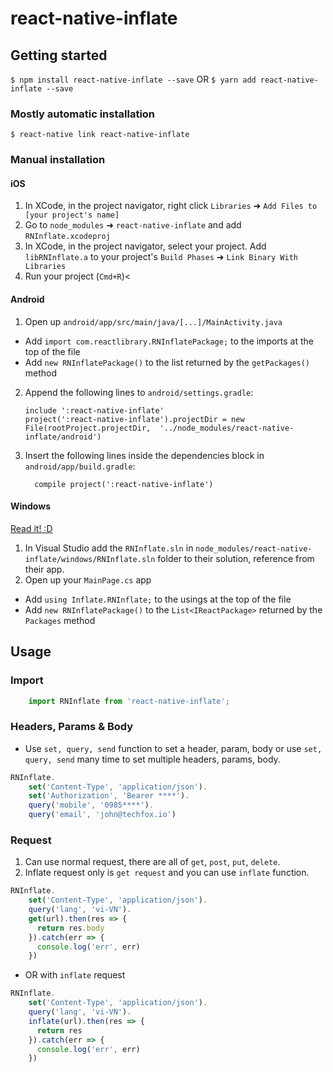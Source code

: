 
# react-native-inflate

## Getting started

`$ npm install react-native-inflate --save`
OR
`$ yarn add react-native-inflate --save`

### Mostly automatic installation

`$ react-native link react-native-inflate`

### Manual installation


#### iOS

1. In XCode, in the project navigator, right click `Libraries` ➜ `Add Files to [your project's name]`
2. Go to `node_modules` ➜ `react-native-inflate` and add `RNInflate.xcodeproj`
3. In XCode, in the project navigator, select your project. Add `libRNInflate.a` to your project's `Build Phases` ➜ `Link Binary With Libraries`
4. Run your project (`Cmd+R`)<

#### Android

1. Open up `android/app/src/main/java/[...]/MainActivity.java`
  - Add `import com.reactlibrary.RNInflatePackage;` to the imports at the top of the file
  - Add `new RNInflatePackage()` to the list returned by the `getPackages()` method
2. Append the following lines to `android/settings.gradle`:
    ```
    include ':react-native-inflate'
    project(':react-native-inflate').projectDir = new File(rootProject.projectDir,  '../node_modules/react-native-inflate/android')
    ```
3. Insert the following lines inside the dependencies block in `android/app/build.gradle`:
    ```
      compile project(':react-native-inflate')
    ```

#### Windows
[Read it! :D](https://github.com/ReactWindows/react-native)

1. In Visual Studio add the `RNInflate.sln` in `node_modules/react-native-inflate/windows/RNInflate.sln` folder to their solution, reference from their app.
2. Open up your `MainPage.cs` app
  - Add `using Inflate.RNInflate;` to the usings at the top of the file
  - Add `new RNInflatePackage()` to the `List<IReactPackage>` returned by the `Packages` method


## Usage
### Import
```javascript
    import RNInflate from 'react-native-inflate';
```
### Headers, Params & Body
* Use `set, query, send` function to set a header, param, body or use `set, query, send` many time to set multiple headers, params, body.
```javascript
RNInflate.
    set('Content-Type', 'application/json').
    set('Authorization', 'Bearer ****').
    query('mobile', '0985****').
    query('email', 'john@techfox.io')
```
### Request
1. Can use normal request, there are all of `get`, `post`, `put`, `delete`.
2. Inflate request only is `get request` and you can use `inflate` function.
```javascript
RNInflate.
    set('Content-Type', 'application/json').
    query('lang', 'vi-VN').
    get(url).then(res => {
      return res.body
    }).catch(err => {
      console.log('err', err)
    })
```
* OR with `inflate` request
```javascript
RNInflate.
    set('Content-Type', 'application/json').
    query('lang', 'vi-VN').
    inflate(url).then(res => {
      return res
    }).catch(err => {
      console.log('err', err)
    })
```

